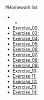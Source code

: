 #Homework list
* - [Exercise_01]:()
* [Exercise_02:]()
* [Exercise_03:]()
* [Exercise_04:]()
* [Exercise_05:]()
* [Exercise_06:]()
* [Exercise_07:]()
* [Exercise_08:]()
* [Exercise_09:]()
* [Exercise_10:]()
* [Exercise_11:]()
* [Exercise_12:]()
* [Exercise_13:]()
* [Exercise_14:]()
